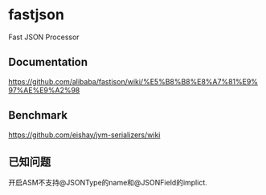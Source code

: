 fastjson
========

Fast JSON Processor

Documentation
--------
https://github.com/alibaba/fastjson/wiki/%E5%B8%B8%E8%A7%81%E9%97%AE%E9%A2%98

Benchmark
--------
https://github.com/eishay/jvm-serializers/wiki

已知问题
--------
开启ASM不支持@JSONType的name和@JSONField的implict.
